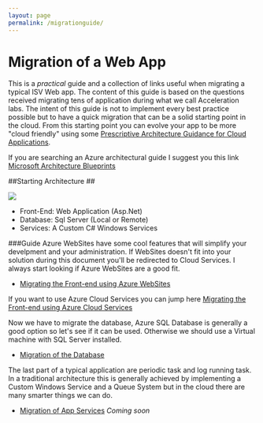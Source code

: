 ```yaml
---
layout: page
permalink: /migrationguide/
---
```

# Migration of a Web App #

This is a *practical* guide and a collection of links useful when migrating a typical ISV Web app. 
The content of this guide is based on the questions received migrating tens of application during what we call Acceleration labs.
The intent of this guide is not to implement every best practice possible but to have a quick migration that can be a solid starting point in the cloud. From this starting point you can evolve your app to be more "cloud friendly" using some [Prescriptive Architecture Guidance for Cloud Applications](https://msdn.microsoft.com/en-us/library/dn568099.aspx).

If you are searching an Azure architectural guide I suggest you this link [Microsoft Architecture Blueprints](http://azure.microsoft.com/en-us/documentation/articles/architecture-overview/) 
 

##Starting Architecture ##

![](http://www.gabrielecastellani.it/images/Arch1.png)



- Front-End: Web Application (Asp.Net)
- Database: Sql Server (Local or Remote)
- Services: A Custom C# Windows Services




###Guide
Azure WebSites have some cool features that will simplify your develpment and your administration. 
If WebSites doesn't fit into your solution during this document you'll be redirected to Cloud Services.
I always start looking if Azure WebSites are a good fit.

- [Migrating the Front-end using Azure WebSites](/migrationguide/Websites/)

If you want to use Azure Cloud Services you can jump here [Migrating the Front-end using Azure Cloud Services](/migrationguide/cloud-services/)
 

Now we have to migrate the database, Azure SQL Database is generally a good option so let's see if it can be used. Otherwise we should use a Virtual machine with SQL Server installed.

- [Migration of the Database](/migrationguide/SQL-database/)

The last part of a typical application are periodic task and log running task. In a traditional architecture this is generally achieved by implementing a Custom Windows Service and a Queue System but in the cloud there are many smarter things we can do.

- [Migration of App Services](/migrationguide/services/) *Coming soon*

